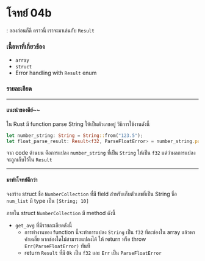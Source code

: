 # โจทย์ 04b
: ลองก่อนก็ดี
คราวนี้ เราจะมาเล่นกับ `Result`

### เนื้อหาที่เกี่ยวข้อง
- `array`
- `struct`
- Error handling with `Result` enum

### รายละเอียด
---
#### แนะนำของดีย์~~
ใน Rust มี function parse String ให้เป็นตัวเลขอยู่ วิธีการใช้งานดังนี้
```rust
let number_string: String = String::from("123.5");
let float_parse_result: Result<f32, ParseFloatError> = number_string.parse::<f32>();
```
จาก code ด้านบน คือการแปลง `number_string` ที่เป็น `String` ให้เป็น `f32` แต่ว่าผลการแปลง จะถูกเก็บไว้ใน `Result`

---
#### มาทำโจทย์ดีกว่า 
จงสร้าง struct ชื่อ `NumberCollection` ที่มี field สำหรับเก็บตัวเลขที่เป็น String ชื่อ `num_list` มี type เป็น `[String; 10]`

ภายใน struct `NumberCollection` มี method ดังนี้
- `get_avg` ที่มีรายละเอียดดังนี้
    - การทำงานของ function นี้จะทำการแปลง `String` เป็น `f32` ทีละช่องใน array แล้วหาค่าเฉลี่ย หากช่องใดไม่สามารถแปลงได้ ให้ return หรือ throw `Err(ParseFloatError)` ทันที
    - return `Result` ที่มี `Ok` เป็น `f32` และ `Err` เป็น `ParseFloatError`